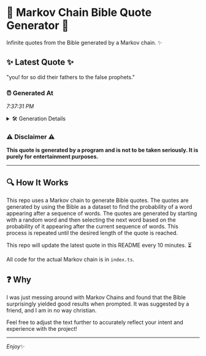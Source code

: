 # 📖 Markov Chain Bible Quote Generator 📖

Infinite quotes from the Bible generated by a Markov chain. ✨

## ✨ Latest Quote ✨
"you! for so did their fathers to the false prophets."

### ⏰ Generated At
*7:37:31 PM*

<details>
    <summary>🛠️ Generation Details</summary>
    <p>
        <strong>🌱 Seed:</strong> you!<br>
        <strong>🔄 Iterations:</strong> 9<br>
        <strong>📜 Context History:</strong><br>[ you! ]: for<br>[ you!, for ]: so<br>[ you!, for, so ]: did<br>[ you!, for, so, did ]: their<br>[ you!, for, so, did, their ]: fathers<br>[ you!, for, so, did, their, fathers ]: to<br>[ for, so, did, their, fathers, to ]: the<br>[ so, did, their, fathers, to, the ]: false<br>[ did, their, fathers, to, the, false ]: prophets.<br>
    </p>
</details>

### ⚠️ Disclaimer ⚠️
**This quote is generated by a program and is not to be taken seriously. It is purely for entertainment purposes.**

---

## 🔍 How It Works

This repo uses a Markov chain to generate Bible quotes. The quotes are generated by using the Bible as a dataset to find the probability of a word appearing after a sequence of words. The quotes are generated by starting with a random word and then selecting the next word based on the probability of it appearing after the current sequence of words. This process is repeated until the desired length of the quote is reached.

This repo will update the latest quote in this README every 10 minutes. ⏳

All code for the actual Markov chain is in `index.ts`.

## ❓ Why

I was just messing around with Markov Chains and found that the Bible surprisingly yielded good results when prompted. 
It was suggested by a friend, and I am in no way christian.

Feel free to adjust the text further to accurately reflect your intent and experience with the project!

---

*Enjoy*✨
